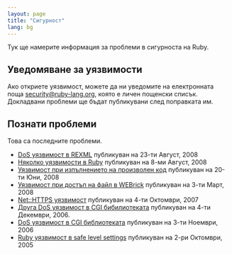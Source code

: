 ```yaml
---
layout: page
title: "Сигурност"
lang: bg
---
```


Тук ще намерите информация за проблеми в сигурноста на Ruby.

## Уведомяване за уязвимости

Ако откриете уязвимост, можете да ни уведомите на електронната поща
security@ruby-lang.org, която е личен пощенски списък. Докладвани
проблеми ще бъдат публикувани след поправката им.

## Познати проблеми

Това са последните проблеми.

* [DoS уязвимост в
  REXML](/en/news/2008/08/23/dos-vulnerability-in-rexml/) публикуван на
  23-ти Август, 2008
* [Няколко уязвимости в
  Ruby](/en/news/2008/08/08/multiple-vulnerabilities-in-ruby/)
  публикуван на 8-ми Август, 2008
* [Уязвимост при изпълнението на произволен
  код](/en/news/2008/06/20/arbitrary-code-execution-vulnerabilities/)
  публикуван на 20-ти Юни, 2008
* [Уязвимост при достъп на файл в
  WEBrick](/en/news/2008/03/03/webrick-file-access-vulnerability/)
  публикуван на 3-ти Март, 2008
* [Net::HTTPS уязвимост](/en/news/2007/10/04/net-https-vulnerability/)
  публикуван на 4-ти Октомври, 2007
* [Друга DoS уязвимост в CGI
  бибилиотеката](/en/news/2006/12/04/another-dos-vulnerability-in-cgi-library/)
  публикуван на 4-ти Декември, 2006.
* [DoS уязвимост в CGI библиотеката](/en/news/2006/11/03/CVE-2006-5467/)
  публикуван на 3-ти Ноември, 2006
* [Ruby уязвимост в safe level
  settings](/en/news/2005/10/03/ruby-vulnerability-in-the-safe-level-settings/)
  публикуван на 2-ри Октомври, 2005

